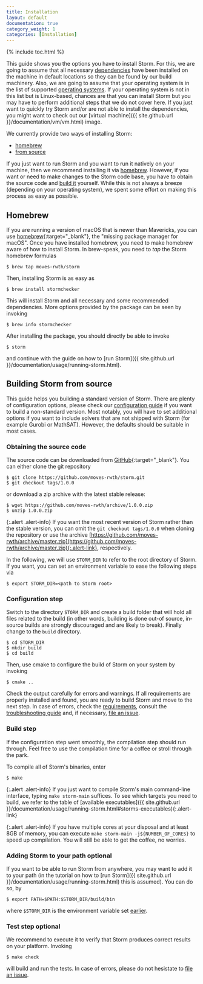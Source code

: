 ```yaml
---
title: Installation
layout: default
documentation: true
category_weight: 1
categories: [Installation]
---
```


{% include toc.html %}

This guide shows you the options you have to install Storm. For this, we are going to assume that all necessary [dependencies](requirements.html) have been installed on the machine in default locations so they can be found by our build machinery. Also, we are going to assume that your operating system is in the list of supported [operating systems](requirements.html#supported-os). If your operating system is not in this list but is Linux-based, chances are that you can install Storm but you may have to perform additional steps that we do not cover here. If you just want to quickly try Storm and/or are not able to install the dependencies, you might want to check out our [virtual machine]({{ site.github.url }}/documentation/vm/vm.html) image.

We currently provide two ways of installing Storm:

- [homebrew](#homebrew)
- [from source](#building-storm-from-source)

If you just want to run Storm and you want to run it natively on your machine, then we recommend installing it via [homebrew](#homebrew). However, if you want or need to make changes to the Storm code base, you have to obtain the source code and [build it](#building-storm-from-source) yourself. While this is not always a breeze (depending on your operating system), we spent some effort on making this process as easy as possible.

## Homebrew

If you are running a version of macOS that is newer than Mavericks, you can use [homebrew](https://brew.sh/){:target="_blank"}, the "missing package manager for macOS". Once you have installed homebrew, you need to make homebrew aware of how to install Storm. In brew-speak, you need to *tap* the Storm homebrew formulas

```console
$ brew tap moves-rwth/storm
```

Then, installing Storm is as easy as

```console
$ brew install stormchecker
```

This will install Storm and all necessary and some recommended dependencies. More options provided by the package can be seen by invoking

```console
$ brew info stormchecker
```

After installing the package, you should directly be able to invoke

```console
$ storm
```

and continue with the guide on how to [run Storm]({{ site.github.url }}/documentation/usage/running-storm.html).

## Building Storm from source

This guide helps you building a standard version of Storm. There are plenty of configuration options, please check our [configuration guide](manual-configuration.html) if you want to build a non-standard version. Most notably, you will have to set additional options if you want to include solvers that are not shipped with Storm (for example Gurobi or MathSAT). However, the defaults should be suitable in most cases.

### Obtaining the source code

The source code can be downloaded from [GitHub](https://github.com/moves-rwth/storm){:target="_blank"}. You can either clone the git repository
```console
$ git clone https://github.com/moves-rwth/storm.git
$ git checkout tags/1.0.0
```
or download a zip archive with the latest stable release:
```console
$ wget https://github.com/moves-rwth/archive/1.0.0.zip
$ unzip 1.0.0.zip
```

{:.alert .alert-info}
If you want the most recent version of Storm rather than the stable version, you can omit the `git checkout tags/1.0.0` when cloning the repository or use the archive [https://github.com/moves-rwth/archive/master.zip](https://github.com/moves-rwth/archive/master.zip){:.alert-link}, respectively.

In the following, we will use `STORM_DIR` to refer to the root directory of Storm. If you want, you can set an environment variable to ease the following steps via
```console
$ export STORM_DIR=<path to Storm root>
```

### Configuration step

Switch to the directory `STORM_DIR` and create a build folder that will hold all files related to the build (in other words, building is done out-of source, in-source builds are strongly discouraged and are likely to break). Finally change to the `build` directory.

```console
$ cd STORM_DIR
$ mkdir build
$ cd build
```

Then, use cmake to configure the build of Storm on your system by invoking

```console
$ cmake ..
```

Check the output carefully for errors and warnings. If all requirements are properly installed and found, you are ready to build Storm and move to the next step. In case of errors, check the [requirements](requirements.html), consult the [troubleshooting guide](troubleshooting.html) and, if necessary, [file an issue](troubleshooting.html#file-an-issue).

### Build step

If the configuration step went smoothly, the compilation step should run through. Feel free to use the compilation time for a coffee or stroll through the park.

To compile all of Storm's binaries, enter

```console
$ make
```

{:.alert .alert-info}
If you just want to compile Storm's main command-line interface, typing `make storm-main` suffices. To see which targets you need to build, we refer to the table of [available executables]({{ site.github.url }}/documentation/usage/running-storm.html#storms-executables){:.alert-link}

{:.alert .alert-info}
If you have multiple cores at your disposal and at least 8GB of memory, you can execute
`make storm-main -j${NUMBER_OF_CORES}` to speed up compilation. You will still be able to get the coffee, no worries.

### Adding Storm to your path <span class="label label-info">optional</span>

If you want to be able to run Storm from anywhere, you may want to add it to your path (in the tutorial on how to [run Storm]({{ site.github.url }}/documentation/usage/running-storm.html) this is assumed). You can do so, by

```console
$ export PATH=$PATH:$STORM_DIR/build/bin
```

where `$STORM_DIR` is the environment variable set [earlier](#obtaining-the-source-code).

### Test step <span class="label label-info">optional</span>

We recommend to execute it to verify that Storm produces correct results on your platform. Invoking

```console
$ make check
```

will build and run the tests. In case of errors, please do not hesistate to [file an issue](troubleshooting.html#file-an-issue).
